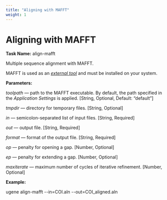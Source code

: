 ```yaml
---
title: "Aligning with MAFFT"
weight: 1
---
```



# Aligning with MAFFT

**Task Name:** align-mafft

Multiple sequence alignment with MAFFT.

MAFFT is used as an [_external tool_](http://ugene.unipro.ru/documentation/manual/plugins/external_tool_support.html#external-tool-support) and must be installed on your system.

**Parameters:**

_toolpath_ — path to the MAFFT executable. By default, the path specified in the _Application Settings_ is applied. \[String, Optional, Default: “default”\]

_tmpdir_ — directory for temporary files. \[String, Optional\]

_in_ — semicolon-separated list of input files. \[String, Required\]

_out_ — output file. \[String, Required\]

_format_ — format of the output file. \[String, Required\]

_op_ — penalty for opening a gap. \[Number, Optional\]

_ep_ — penalty for extending a gap. \[Number, Optional\]

_maxiterate_ — maximum number of cycles of iterative refinement. \[Number, Optional\]

**Example:**

ugene align-mafft --in=COI.aln --out=COI\_aligned.aln
